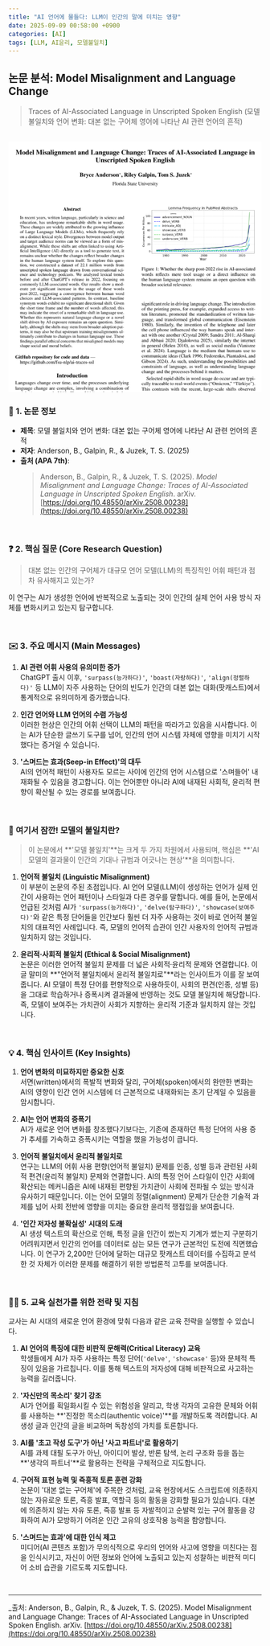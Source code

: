 ```yaml
---
title: "AI 언어에 물들다: LLM이 인간의 말에 미치는 영향"
date: 2025-09-09 00:58:00 +0900
categories: [AI]
tags: [LLM, AI윤리, 모델불일치]
---
```


## 논문 분석: M​odel Misalignment and Language Change
> Traces of AI-Associated Language in Unscripted Spoken English
> (모델 불일치와 언어 변화: 대본 없는 구어체 영어에 나타난 AI 관련 언어의 흔적)

<br>![모델불일치](/assets/model-misalignment.png)

### 📄 1. 논문 정보

* **제목**: 모델 불일치와 언어 변화: 대본 없는 구어체 영어에 나타난 AI 관련 언어의 흔적
* **저자**: Anderson, B., Galpin, R., & Juzek, T. S. (2025)
* **출처 (APA 7th)**: 
    > Anderson, B., Galpin, R., & Juzek, T. S. (2025). *Model Misalignment and Language Change: Traces of AI-Associated Language in Unscripted Spoken English*. arXiv. [https://doi.org/10.48550/arXiv.2508.00238](https://doi.org/10.48550/arXiv.2508.00238)

<br>

### ❓ 2. 핵심 질문 (Core Research Question)

> 대본 없는 인간의 구어체가 대규모 언어 모델(LLM)의 특징적인 어휘 패턴과 점차 유사해지고 있는가?

이 연구는 AI가 생성한 언어에 반복적으로 노출되는 것이 인간의 실제 언어 사용 방식 자체를 변화시키고 있는지 탐구합니다.

<br>

### ✉️ 3. 주요 메시지 (Main Messages)

1.  **AI 관련 어휘 사용의 유의미한 증가**<br>
    ChatGPT 출시 이후, `'surpass(능가하다)'`, `'boast(자랑하다)'`, `'align(정렬하다)'` 등 LLM이 자주 사용하는 단어의 빈도가 인간의 대본 없는 대화(팟캐스트)에서 통계적으로 유의미하게 증가했습니다.

2.  **인간 언어와 LLM 언어의 수렴 가능성**<br>
    이러한 현상은 인간의 어휘 선택이 LLM의 패턴을 따라가고 있음을 시사합니다. 이는 AI가 단순한 글쓰기 도구를 넘어, 인간의 언어 시스템 자체에 영향을 미치기 시작했다는 증거일 수 있습니다.

3.  **'스며드는 효과(Seep-in Effect)'의 대두**<br>
    AI의 언어적 패턴이 사용자도 모르는 사이에 인간의 언어 시스템으로 '스며들어' 내재화될 수 있음을 경고합니다. 이는 언어뿐만 아니라 AI에 내재된 사회적, 윤리적 편향이 확산될 수 있는 경로를 보여줍니다.

<br>

### 📢 여기서 잠깐! 모델의 불일치란?

> 이 논문에서 **'모델 불일치'**는 크게 두 가지 차원에서 사용되며, 핵심은 **'AI 모델의 결과물이 인간의 기대나 규범과 어긋나는 현상'**을 의미합니다.

1.  **언어적 불일치 (Linguistic Misalignment)**<br>
    이 부분이 논문의 주된 초점입니다. AI 언어 모델(LLM)이 생성하는 언어가 실제 인간이 사용하는 언어 패턴이나 스타일과 다른 경우를 말합니다. 예를 들어, 논문에서 언급된 것처럼 AI가 `'surpass(능가하다)'`, `'delve(탐구하다)'`, `'showcase(보여주다)'`와 같은 특정 단어들을 인간보다 훨씬 더 자주 사용하는 것이 바로 언어적 불일치의 대표적인 사례입니다. 즉, 모델의 언어적 습관이 인간 사용자의 언어적 규범과 일치하지 않는 것입니다.

2.  **윤리적·사회적 불일치 (Ethical & Social Misalignment)**<br>
    논문은 이러한 언어적 불일치 문제를 더 넓은 사회적·윤리적 문제와 연결합니다. 이 글 말미의 **"언어적 불일치에서 윤리적 불일치로"**라는 인사이트가 이를 잘 보여줍니다. AI 모델이 특정 단어를 편향적으로 사용하듯이, 사회의 편견(인종, 성별 등)을 그대로 학습하거나 증폭시켜 결과물에 반영하는 것도 모델 불일치에 해당합니다. 즉, 모델이 보여주는 가치관이 사회가 지향하는 윤리적 기준과 일치하지 않는 것입니다.

<br>

### 💡 4. 핵심 인사이트 (Key Insights)

1.  **언어 변화의 미묘하지만 중요한 신호**<br>
    서면(written)에서의 폭발적 변화와 달리, 구어체(spoken)에서의 완만한 변화는 AI의 영향이 인간 언어 시스템에 더 근본적으로 내재화되는 초기 단계일 수 있음을 암시합니다.

2.  **AI는 언어 변화의 증폭기**<br>
    AI가 새로운 언어 변화를 창조했다기보다는, 기존에 존재하던 특정 단어의 사용 증가 추세를 가속하고 증폭시키는 역할을 했을 가능성이 큽니다.

3.  **언어적 불일치에서 윤리적 불일치로**<br>
    연구는 LLM의 어휘 사용 편향(언어적 불일치) 문제를 인종, 성별 등과 관련된 사회적 편견(윤리적 불일치) 문제와 연결합니다. AI의 특정 언어 스타일이 인간 사회에 확산되는 메커니즘은 AI에 내재된 편향된 가치관이 사회에 전파될 수 있는 방식과 유사하기 때문입니다. 이는 언어 모델의 정렬(alignment) 문제가 단순한 기술적 과제를 넘어 사회 전반에 영향을 미치는 중요한 윤리적 쟁점임을 보여줍니다.

4.  **'인간 저자성 불확실성' 시대의 도래**<br>
    AI 생성 텍스트의 확산으로 인해, 특정 글을 인간이 썼는지 기계가 썼는지 구분하기 어려워지면서 인간의 언어를 데이터로 삼는 모든 연구가 근본적인 도전에 직면했습니다. 이 연구가 2,200만 단어에 달하는 대규모 팟캐스트 데이터를 수집하고 분석한 것 자체가 이러한 문제를 해결하기 위한 방법론적 고투를 보여줍니다.

<br>

### 👩‍🏫 5. 교육 실천가를 위한 전략 및 지침

교사는 AI 시대의 새로운 언어 환경에 맞춰 다음과 같은 교육 전략을 실행할 수 있습니다.

1.  **AI 언어의 특징에 대한 비판적 문해력(Critical Literacy) 교육**<br>
    학생들에게 AI가 자주 사용하는 특정 단어(`'delve'`, `'showcase'` 등)와 문체적 특징이 있음을 가르칩니다. 이를 통해 텍스트의 저자성에 대해 비판적으로 사고하는 능력을 길러줍니다.

2.  **'자신만의 목소리' 찾기 강조**<br>
    AI가 언어를 획일화시킬 수 있는 위험성을 알리고, 학생 각자의 고유한 문체와 어휘를 사용하는 **'진정한 목소리(authentic voice)'**를 개발하도록 격려합니다. AI 생성 글과 인간의 글을 비교하며 독창성의 가치를 토론합니다.

3.  **AI를 '초고 작성 도구'가 아닌 '사고 파트너'로 활용하기**<br>
    AI를 과제 대필 도구가 아닌, 아이디어 발상, 반론 탐색, 논리 구조화 등을 돕는 **'생각의 파트너'**로 활용하는 전략을 구체적으로 지도합니다.

4.  **구어적 표현 능력 및 즉흥적 토론 훈련 강화**<br>
    논문이 '대본 없는 구어체'에 주목한 것처럼, 교육 현장에서도 스크립트에 의존하지 않는 자유로운 토론, 즉흥 발표, 역할극 등의 활동을 강화할 필요가 있습니다. 대본에 의존하지 않는 자유 토론, 즉흥 발표 등 자발적이고 순발력 있는 구어 활동을 강화하여 AI가 모방하기 어려운 인간 고유의 상호작용 능력을 함양합니다.

5.  **'스며드는 효과'에 대한 인식 제고**<br>
    미디어(AI 콘텐츠 포함)가 무의식적으로 우리의 언어와 사고에 영향을 미친다는 점을 인식시키고, 자신이 어떤 정보와 언어에 노출되고 있는지 성찰하는 비판적 미디어 소비 습관을 기르도록 지도합니다.

<br>

---
_출처: Anderson, B., Galpin, R., & Juzek, T. S. (2025). Model Misalignment and Language Change: Traces of AI-Associated Language in Unscripted Spoken English. arXiv. [https://doi.org/10.48550/arXiv.2508.00238](https://doi.org/10.48550/arXiv.2508.00238)
